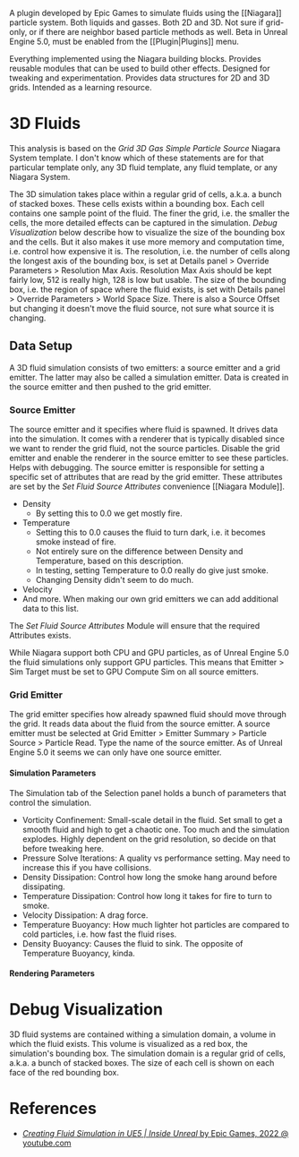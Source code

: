 A plugin developed by Epic Games to simulate fluids using the [[Niagara]] particle system.
Both liquids and gasses.
Both 2D and 3D.
Not sure if grid-only, or if there are neighbor based particle methods as well.
Beta in Unreal Engine 5.0, must be enabled from the [[Plugin|Plugins]] menu.

Everything implemented using the Niagara building blocks.
Provides reusable modules that can be used to build other effects.
Designed for tweaking and experimentation.
Provides data structures for 2D and 3D grids.
Intended as a learning resource.

# 3D Fluids

This analysis is based on the _Grid 3D Gas Simple Particle Source_ Niagara System template.
I don't know which of these statements are for that particular template only, any 3D fluid template, any fluid template, or any Niagara System.

The 3D simulation takes place within a regular grid of cells, a.k.a. a bunch of stacked boxes.
These cells exists within a bounding box.
Each cell contains one sample point of the fluid.
The finer the grid, i.e. the smaller the cells, the more detailed effects can be captured in the simulation.
_Debug Visualization_ below describe how to visualize the size of the bounding box and the cells.
But it also makes it use more memory and computation time, i.e. control how expensive it is.
The resolution, i.e. the number of cells along the longest axis of the bounding box, is set at Details panel > Override Parameters > Resolution Max Axis.
Resolution Max Axis  should be kept fairly low, 512 is really high, 128 is low but usable.
The size of the bounding box, i.e. the region of space where the fluid exists, is set with Details panel > Override Parameters > World Space Size.
There is also a Source Offset but changing it doesn't move the fluid source, not sure what source it is changing.


## Data Setup

A 3D fluid simulation consists of two emitters: a source emitter and a grid emitter.
The latter may also be called a simulation emitter.
Data is created in the source emitter and then pushed to the grid emitter.

### Source Emitter

The source emitter and it specifies where fluid is spawned.
It drives data into the simulation.
It comes with a renderer that is typically disabled since we want to render the grid fluid, not the source particles.
Disable the grid emitter and enable the renderer in the source emitter to see these particles.
Helps with debugging.
The source emitter is responsible for setting a specific set of attributes that are read by the grid emitter.
These attributes are set by the _Set Fluid Source Attributes_ convenience [[Niagara Module]].
- Density
	- By setting this to 0.0 we get mostly fire.
- Temperature
	- Setting this to 0.0 causes the fluid to turn dark, i.e. it becomes smoke instead of fire.
	- Not entirely sure on the difference between Density and Temperature, based on this description.
	- In testing, setting Temperature to 0.0 really do give just smoke.
	- Changing Density didn't seem to do much.
- Velocity
- And more. When making our own grid emitters we can add  additional data to this list.

The _Set Fluid Source Attributes_ Module will ensure that the required Attributes exists.

While Niagara support both CPU and GPU particles, as of Unreal Engine 5.0 the fluid simulations only support GPU particles.
This means that Emitter > Sim Target must be set to GPU Compute Sim on all source emitters.


### Grid Emitter

The grid emitter specifies how already spawned fluid should move through the grid.
It reads data about the fluid from the source emitter.
A source emitter must be selected at Grid Emitter > Emitter Summary > Particle Source > Particle Read.
Type the name of the source emitter.
As of Unreal Engine 5.0 it seems we can only have one source emitter.


#### Simulation Parameters

The Simulation tab of the Selection panel holds a bunch of parameters that control the simulation.

- Vorticity Confinement: Small-scale detail in the fluid. Set small to get a smooth fluid and high to get a chaotic one. Too much and the simulation explodes. Highly dependent on the grid resolution, so decide on that before tweaking here.
- Pressure Solve Iterations: A quality vs performance setting. May need to increase this if you have collisions.
- Density Dissipation: Control how long the smoke hang around before dissipating.
- Temperature Dissipation: Control how long it takes for fire to turn to smoke.
- Velocity Dissipation: A drag force.
- Temperature Buoyancy: How much lighter hot particles are compared to cold particles, i.e. how fast the fluid rises.
- Density Buoyancy: Causes the fluid to sink. The opposite of Temperature Buoyancy, kinda.


#### Rendering Parameters



# Debug Visualization

3D fluid systems are contained withing a simulation domain, a volume in which the fluid exists.
This volume is visualized as a red box, the simulation's bounding box.
The simulation domain is a regular grid of cells, a.k.a. a bunch of stacked boxes.
The size of each cell is shown on each face of the red bounding box.

# References

- [_Creating Fluid Simulation in UE5 | Inside Unreal_ by Epic Games, 2022 @ youtube.com](https://www.youtube.com/watch?v=k7WLE2kM4po)
